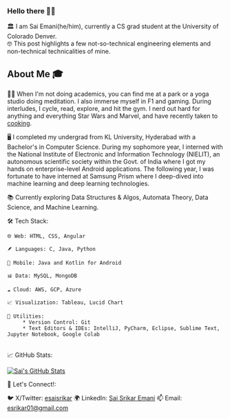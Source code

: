 ### Hello there 👋🏻

🏛️ I am Sai Emani(he/him), currently a CS grad student at the University of Colorado Denver. <br>
🤓 This post highlights a few not-so-technical engineering elements and non-technical technicalities of mine.

## About Me 🎓

🧘‍♂️ When I'm not doing academics, you can find me at a park or a yoga studio doing meditation. I also immerse myself in F1 and gaming. During interludes, I cycle, read, explore, and hit the gym. I nerd out hard for anything and everything Star Wars and Marvel, and have recently taken to [cooking](https://www.instagram.com/stories/highlights/18305490811140917/). 


🖥️ I completed my undergrad from KL University, Hyderabad with a Bachelor's in Computer Science. During my sophomore year, I interned with the National Institute of Electronic and Information Technology (NIELIT), an autonomous scientific society within the Govt. of India where I got my hands on enterprise-level Android applications. The following year, I was fortunate to have interned at Samsung Prism where I deep-dived into machine learning and deep learning technologies. 


📚 Currently exploring Data Structures & Algos, Automata Theory, Data Science, and Machine Learning. 

🛠 Tech Stack:

    🌐 Web: HTML, CSS, Angular 

    🪶 Languages: C, Java, Python 

    🤖 Mobile: Java and Kotlin for Android 

    📊 Data: MySQL, MongoDB 

    ☁️ Cloud: AWS, GCP, Azure 

    📈 Visualization: Tableau, Lucid Chart 

    🔧 Utilities:
         * Version Control: Git 
         * Text Editors & IDEs: IntelliJ, PyCharm, Eclipse, Sublime Text, Jupyter Notebook, Google Colab 

  
<br>
📈 GitHub Stats:

[![Sai's GitHub Stats](https://github-readme-stats.vercel.app/api?username=semani01)](https://github.com/semani01)
<br>


📣 Let's Connect!:

🐦 X/Twitter: [esaisrikar](https://twitter.com/esaisrikar)
🌍 LinkedIn: [Sai Srikar Emani](https://www.linkedin.com/in/saisrikaremani/)
📫 Email: esrikar01@gmail.com




